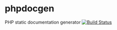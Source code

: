# phpdocgen
PHP static documentation generator
[![Build Status](https://travis-ci.org/0x00-dev/phpdocgen.svg?branch=release)](https://travis-ci.org/0x00-dev/phpdocgen)
